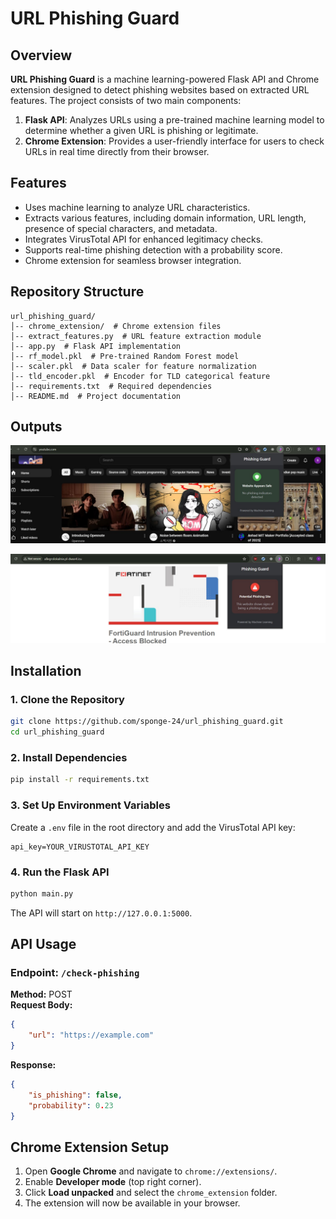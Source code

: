 # URL Phishing Guard

## Overview

**URL Phishing Guard** is a machine learning-powered Flask API and Chrome extension designed to detect phishing websites based on extracted URL features. The project consists of two main components:

1. **Flask API**: Analyzes URLs using a pre-trained machine learning model to determine whether a given URL is phishing or legitimate.
2. **Chrome Extension**: Provides a user-friendly interface for users to check URLs in real time directly from their browser.

## Features

- Uses machine learning to analyze URL characteristics.
- Extracts various features, including domain information, URL length, presence of special characters, and metadata.
- Integrates VirusTotal API for enhanced legitimacy checks.
- Supports real-time phishing detection with a probability score.
- Chrome extension for seamless browser integration.

## Repository Structure

```
url_phishing_guard/
│-- chrome_extension/  # Chrome extension files
│-- extract_features.py  # URL feature extraction module
│-- app.py  # Flask API implementation
│-- rf_model.pkl  # Pre-trained Random Forest model
│-- scaler.pkl  # Data scaler for feature normalization
│-- tld_encoder.pkl  # Encoder for TLD categorical feature
│-- requirements.txt  # Required dependencies
│-- README.md  # Project documentation
```

## Outputs

![output_1](output_1.jpg)

![output_1](output_2.jpg)


## Installation

### 1. Clone the Repository

```bash
git clone https://github.com/sponge-24/url_phishing_guard.git
cd url_phishing_guard
```

### 2. Install Dependencies

```bash
pip install -r requirements.txt
```

### 3. Set Up Environment Variables

Create a `.env` file in the root directory and add the VirusTotal API key:

```
api_key=YOUR_VIRUSTOTAL_API_KEY
```

### 4. Run the Flask API

```bash
python main.py
```

The API will start on `http://127.0.0.1:5000`.

## API Usage

### Endpoint: `/check-phishing`

**Method:** POST\
**Request Body:**

```json
{
    "url": "https://example.com"
}
```

**Response:**

```json
{
    "is_phishing": false,
    "probability": 0.23
}
```

## Chrome Extension Setup

1. Open **Google Chrome** and navigate to `chrome://extensions/`.
2. Enable **Developer mode** (top right corner).
3. Click **Load unpacked** and select the `chrome_extension` folder.
4. The extension will now be available in your browser.


